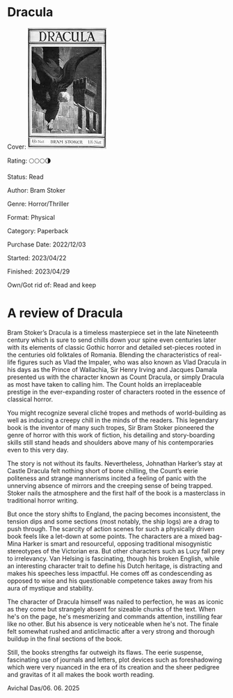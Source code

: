 # Dracula

Cover: ![Dracula](Dracula.jpeg)

Rating: 🌕🌕🌕🌗

Status: Read

Author: Bram Stoker

Genre: Horror/Thriller

Format: Physical

Category: Paperback

Purchase Date: 2022/12/03

Started: 2023/04/22

Finished: 2023/04/29

Own/Got rid of: Read and keep

# **A review of Dracula**

Bram Stoker’s Dracula is a timeless masterpiece set in the late Nineteenth century which is sure to send chills down your spine even centuries later with its elements of classic Gothic horror and detailed set-pieces rooted in the centuries old folktales of Romania. Blending the characteristics of real-life figures such as Vlad the Impaler, who was also known as Vlad Dracula in his days as the Prince of Wallachia, Sir Henry Irving and Jacques Damala presented us with the character known as Count Dracula, or simply Dracula as most have taken to calling him. The Count holds an irreplaceable prestige in the ever-expanding roster of characters rooted in the essence of classical horror.

You might recognize several cliché tropes and methods of world-building as well as inducing a creepy chill in the minds of the readers. This legendary book is the inventor of many such tropes, Sir Bram Stoker pioneered the genre of horror with this work of fiction, his detailing and story-boarding skills still stand heads and shoulders above many of his contemporaries even to this very day.

The story is not without its faults. Nevertheless, Johnathan Harker’s stay at Castle Dracula felt nothing short of bone chilling, the Count’s eerie politeness and strange mannerisms incited a feeling of panic with the unnerving absence of mirrors and the creeping sense of being trapped. Stoker nails the atmosphere and the first half of the book is a masterclass in traditional horror writing.

But once the story shifts to England, the pacing becomes inconsistent, the tension dips and some sections (most notably, the ship logs) are a drag to push through. The scarcity of action scenes for such a physically driven book feels like a let-down at some points. The characters are a mixed bag- Mina Harker is smart and resourceful, opposing traditional misogynistic stereotypes of the Victorian era. But other characters such as Lucy fall prey to irrelevancy. Van Helsing is fascinating, though his broken English, while an interesting character trait to define his Dutch heritage, is distracting and makes his speeches less impactful. He comes off as condescending as opposed to wise and his questionable competence takes away from his aura of mystique and stability.

The character of Dracula himself was nailed to perfection, he was as iconic as they come but strangely absent for sizeable chunks of the text. When he's on the page, he's mesmerizing and commands attention, instilling fear like no other. But his absence is very noticeable when he's not. The finale felt somewhat rushed and anticlimactic after a very strong and thorough buildup in the final sections of the book.

Still, the books strengths far outweigh its flaws. The eerie suspense, fascinating use of journals and letters, plot devices such as foreshadowing which were very nuanced in the era of its creation and the sheer pedigree and gravitas of it all makes the book worth reading.

Avichal Das/06. 06. 2025
